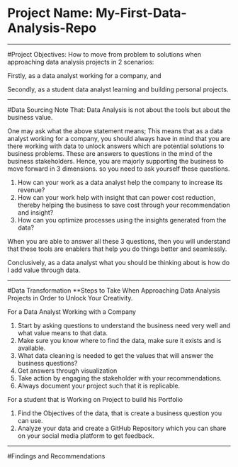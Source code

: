 # Project Name: My-First-Data-Analysis-Repo

----
#Project Objectives: How to move from problem to solutions when approaching data analysis projects in 2 scenarios:

Firstly, as a data analyst working for a company, and 

Secondly, as a student data analyst learning and building personal projects. 

----- 
#Data Sourcing
Note That: Data Analysis is not about the tools but about the business value.

One may ask what the above statement means; This means that as a data analyst working for a company, you should always have in mind that you are there working with data to unlock answers which are potential solutions to business problems. These are answers to questions in the mind of the business stakeholders. Hence, you are majorly supporting the business to move forward in 3 dimensions. so you need to ask yourself these questions.

1) How can your work as a data analyst help the company to increase its revenue?
2) How can your work help with insight that can power cost reduction, thereby helping the business to save cost through your recommendation and insight?
3) How can you optimize processes using the insights generated from the data?

When you are able to answer all these 3 questions, then you will understand that these tools are enablers that help you do things better and seamlessly.

Conclusively, as a data analyst what you should be thinking about is how do I add value through data.

------
#Data Transformation
**Steps to Take When Approaching Data Analysis Projects in Order to Unlock Your Creativity. 

For a Data Analyst Working with a Company

1) Start by asking questions to understand the business need very well and what value means to that data.
2) Make sure you know where to find the data, make sure it exists and is available.
3) What data cleaning is needed to get the values that will answer the business questions?
4) Get answers through visualization
5) Take action by engaging the stakeholder with your recommendations.
6) Always document your project such that it is replicable.

For a student that is Working on Project to build his Portfolio
1) Find the Objectives of the data, that is create a business question you can use.
2) Analyze your data and create a GitHub Repository which you can share on your social media platform to get feedback.


-------
#Findings and Recommendations
